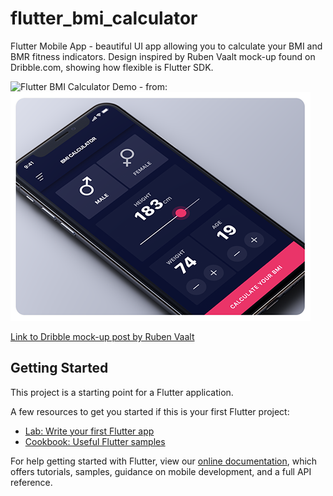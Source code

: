 # flutter_bmi_calculator

Flutter Mobile App - beautiful UI app allowing you to calculate your BMI and BMR fitness indicators. Design inspired by Ruben Vaalt mock-up found on Dribble.com, showing how flexible is Flutter SDK.

![Flutter BMI Calculator Demo](https://media.giphy.com/media/eJuPecJoLXJdcw3Jul/giphy.gif) - from: ![Dribble app design by Ruben Vaalt](mock-up.png)



[Link to Dribble mock-up post by Ruben Vaalt](https://dribbble.com/shots/4585382-Simple-BMI-Calculator?utm_source=Clipboard_Shot&utm_campaign=rvaalt&utm_content=Simple%20BMI%20Calculator&utm_medium=Social_Share)

## Getting Started

This project is a starting point for a Flutter application.

A few resources to get you started if this is your first Flutter project:

- [Lab: Write your first Flutter app](https://flutter.dev/docs/get-started/codelab)
- [Cookbook: Useful Flutter samples](https://flutter.dev/docs/cookbook)

For help getting started with Flutter, view our
[online documentation](https://flutter.dev/docs), which offers tutorials,
samples, guidance on mobile development, and a full API reference.

